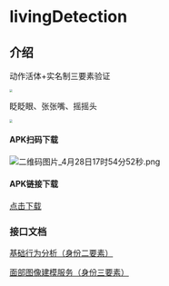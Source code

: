 # livingDetection

## 介绍
动作活体+实名制三要素验证</p>
<img src="https://i.loli.net/2021/04/28/iETFYaWVChxMNsu.jpg" style="zoom: 33%;"  align=center />

眨眨眼、张张嘴、摇摇头</p>
<img src="https://i.loli.net/2021/04/28/9BIAbgziym34H2t.jpg" style="zoom: 33%;"  align=center />

#### APK扫码下载
![二维码图片_4月28日17时54分52秒.png](https://i.loli.net/2021/04/28/Y7incW8pOa9RCJG.png)
#### APK链接下载
<a href="http://d.firim.top/mkcv" target="_blank">点击下载</a>

### 接口文档

<a href="https:// www.yuque.com/docs/share/86483b43-9654-4d1b-b18a-3a9a19f2ee44" target="_blank">基础行为分析（身份二要素）</a>

<a href="https://www.yuque.com/docs/share/fd23f354-c070-4098-8d4f-5cbaa7912272" target="_blank">面部图像建模服务（身份三要素）</a>
